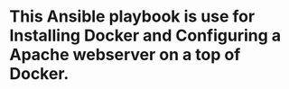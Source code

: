 # This Ansible playbook is use for Installing Docker and Configuring a Apache webserver on a top of Docker.
